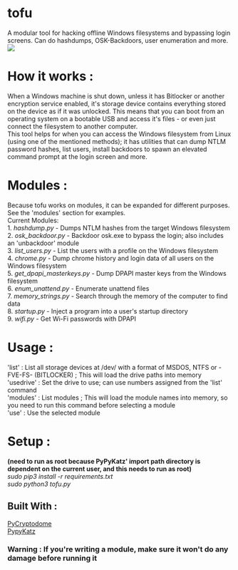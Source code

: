 # tofu
A modular tool for hacking offline Windows filesystems and bypassing login screens. Can do hashdumps, OSK-Backdoors, user enumeration and more. <br> 
<img src="https://raw.githubusercontent.com/puckblush/tofu/main/tofu.png"></img>

<h1> How it works : </h1>
When a Windows machine is shut down, unless it has Bitlocker or another encryption service enabled, it's storage device contains everything stored on the device as if it was unlocked. This means that you can boot from an operating system on a bootable USB and access it's files - or even just connect the filesystem to another computer. <br>This tool helps for when you can access the Windows filesystem from Linux (using one of the mentioned methods); it has utilities that can dump NTLM password hashes, list users, install backdoors to spawn an elevated command prompt at the login screen and more. 

<h1>Modules : </h1>
Because tofu works on modules, it can be expanded for different purposes. See the 'modules' section for examples.<br>
Current Modules:<br>
1. <i>hashdump.py</i> - Dumps NTLM hashes from the target Windows filesystem<br>
2. <i>osk_backdoor.py</i> - Backdoor osk.exe to bypass the login; also includes an 'unbackdoor' module<br>
3. <i>list_users.py</i> - List the users with a profile on the Windows filesystem<br>
4. <i>chrome.py</i> - Dump chrome history and login data of all users on the Windows filesystem<br>
5. <i>get_dpapi_masterkeys.py</i> - Dump DPAPI master keys from the Windows filesystem<br>
6. <i>enum_unattend.py</i> - Enumerate unattend files<br>
7. <i>memory_strings.py</i> - Search through the memory of the computer to find data<br>
8. <i>startup.py</i> - Inject a program into a user's startup directory<br>
9. <i>wifi.py</i> - Get Wi-Fi passwords with DPAPI<br>

<h1>Usage : </h1>
'list' : List all storage devices at /dev/ with a format of MSDOS, NTFS or -FVE-FS- (BITLOCKER) ; This will load the drive paths into memory<br>
'usedrive' : Set the drive to use; can use numbers assigned from the 'list' command<br>
'modules' : List modules ; This will load the module names into memory, so you need to run this command before selecting a module<br>
'use' : Use the selected module<br>

<h1>Setup : </h1>
 <b>(need to run as root because PyPyKatz' import path directory is dependent on the current user, and this needs to run as root)</b><br>
<i>sudo pip3 install -r requirements.txt<br>
sudo python3 tofu.py</i>
<h2> Built With : </h2>
<a href = "https://github.com/Legrandin/pycryptodome">PyCryptodome</a><br>
<a href="https://github.com/skelsec/pypykatz">PypyKatz</a><br>

<h3><b>Warning : If you're writing a module, make sure it won't do any damage before running it<br> </b></h3>

